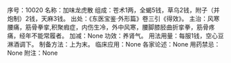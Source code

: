 序号：10020
名称：加味龙虎散
组成：苍术1两，全蝎5钱，草乌2钱，附子（并炮制）2钱，天麻3钱。
出处：《东医宝鉴·外形篇》卷三引《得效》。
主治：风寒腰痛，筋骨拳挛,积聚瘕症，内伤生冷，外中风寒，腰脚膝胫曲折挛拳，筋骨疼痛，经年不能常履者。
加减：None
功效：养肾气。
用法用量：每服1钱，空心豆淋酒调下。
制备方法：上为末。
临床应用：None
各家论述：None
用药禁忌：None
附注：None
